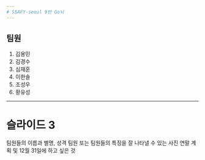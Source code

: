 ```yaml
---
# SSAFY-seoul 9반 Go뇌
---
```

## 팀원
1. 김용민
2. 김경수
3. 심재훈
4. 이한솔
5. 조성우
6. 황유성
---
# 슬라이드 3



팀원들의 이름과 별명, 성격
팀원 또는 팀원들의 특징을 잘 나타낼 수 있는 사진
연말 계획 및 12월 31일에 하고 싶은 것
